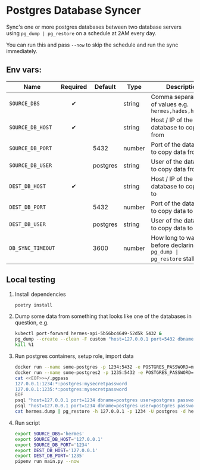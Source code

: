 # Postgres Database Syncer

Sync's one or more postgres databases between two database servers using `pg_dump | pg_restore` on a schedule at 2AM every day.

You can run this and pass `--now` to skip the schedule and run the sync immediately.

## Env vars:

| Name              | Required | Default  | Type   | Description                                                          |
|-------------------|:--------:|----------|--------|----------------------------------------------------------------------|
| `SOURCE_DBS`      | ✔        |          | string | Comma separated list of values e.g. `hermes,hades,harmonia`          |
| `SOURCE_DB_HOST`  | ✔        |          | string | Host / IP of the database to copy data from                          |
| `SOURCE_DB_PORT`  |          | 5432     | number | Port of the database to copy data from                               |
| `SOURCE_DB_USER`  |          | postgres | string | User of the database to copy data from                               |
| `DEST_DB_HOST`    | ✔        |          | string | Host / IP of the database to copy data to                            |
| `DEST_DB_PORT`    |          | 5432     | number | Port of the database to copy data to                                 |
| `DEST_DB_USER`    |          | postgres | string | User of the database to copy data to                                 |
| `DB_SYNC_TIMEOUT` |          | 3600     | number | How long to wait before declaring the <code>pg_dump &#124; pg_restore</code> stalled |

## Local testing

1. Install dependencies
   ```bash
   poetry install
   ```
1. Dump some data from something that looks like one of the databases in question, e.g.
   ```bash
   kubectl port-forward hermes-api-5b56bc4649-52d5k 5432 &
   pg_dump --create --clean -F custom "host=127.0.0.1 port=5432 dbname=hermes user=laadmin@bink-prod-uksouth" > hermes.dump
   kill %1
   ```
1. Run postgres containers, setup role, import data
   ```bash
   docker run --name some-postgres -p 1234:5432 -e POSTGRES_PASSWORD=mysecretpassword -d postgres
   docker run --name some-postgres2 -p 1235:5432 -e POSTGRES_PASSWORD=mysecretpassword -d postgres
   cat <<EOF>>~/.pgpass
   127.0.0.1:1234:*:postgres:mysecretpassword
   127.0.0.1:1235:*:postgres:mysecretpassword
   EOF
   psql "host=127.0.0.1 port=1234 dbname=postgres user=postgres password=mysecretpassword" -c 'CREATE ROLE laadmin'
   psql "host=127.0.0.1 port=1234 dbname=postgres user=postgres password=mysecretpassword" -c 'CREATE DATABASE hermes'
   cat hermes.dump | pg_restore -h 127.0.0.1 -p 1234 -U postgres -d hermes
   ```
1. Run script
   ```bash
   export SOURCE_DBS='hermes'
   export SOURCE_DB_HOST='127.0.0.1'
   export SOURCE_DB_PORT='1234'
   export DEST_DB_HOST='127.0.0.1'
   export DEST_DB_PORT='1235'
   pipenv run main.py --now
   ```


